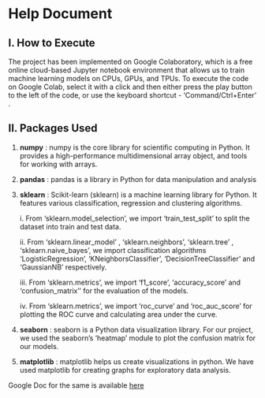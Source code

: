 # Help Document

## I. How to Execute

The project has been implemented on Google Colaboratory, which is a free online cloud-based Jupyter notebook environment that allows us to train machine learning models on CPUs, GPUs, and TPUs. To execute the code on Google Colab, select it with a click and then either press the play button to the left of the code, or use the keyboard shortcut - ‘Command/Ctrl+Enter’ .

## II. Packages Used

1. **numpy** : numpy is the core library for scientific computing in Python. It provides a high-performance multidimensional array object, and tools for working with arrays.
2. **pandas** : pandas is a library in Python for data manipulation and analysis
3. **sklearn** : Scikit-learn (sklearn) is a machine learning library for Python. It features various classification, regression and clustering algorithms.
     
     i.  From ‘sklearn.model_selection’,  we import ‘train_test_split’ to split the dataset into train and test  data.
     
     ii.  From ‘sklearn.linear_model’ , ‘sklearn.neighbors’, ‘sklearn.tree’ , ‘sklearn.naive_bayes’, we import classification algorithms  ‘LogisticRegression’,          ‘KNeighborsClassifier’, ‘DecisionTreeClassifier’ and ‘GaussianNB’ respectively.
  
     iii.  From ‘sklearn.metrics’, we import ‘f1_score’, ‘accuracy_score’ and ‘confusion_matrix’’ for the    evaluation of the models.
  
     iv. From ‘sklearn.metrics’, we import ‘roc_curve’ and ‘roc_auc_score’ for plotting the ROC curve and calculating area under the curve.
4. **seaborn** : seaborn is a Python data visualization library. For our project, we used the seaborn’s ‘heatmap’ module to plot the confusion matrix for our models.
5. **matplotlib** : matplotlib helps us create visualizations in python. We have used matplotlib for creating graphs for exploratory data analysis.

Google Doc for the same is available [here](https://docs.google.com/document/d/1C-cj19vqAgAHEojSsE4CkHJmAFtaghYYi6utTGVaazM/edit#heading=h.3k78xtriipch)
